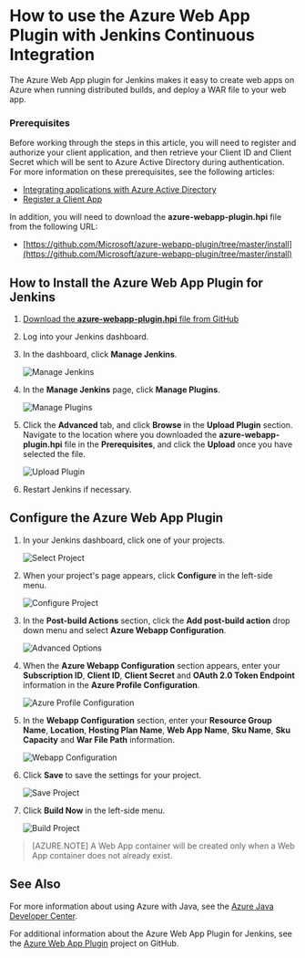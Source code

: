<properties
	pageTitle="How to use the Azure Web App Plugin with Jenkins Continuous Integration | Microsoft Azure"
	description="Describes how to use the Azure Web App Plugin with Jenkins Continuous Integration."
	services="app-service\web" 
	documentationCenter=""
	authors="rmcmurray"
	manager="erikre"
	editor="" />

<tags
	ms.service="app-service-web" 
	ms.workload="web" 
	ms.tgt_pltfrm="na" 
	ms.devlang="java"
	ms.topic="article"
	ms.date="10/19/2016" 
	ms.author="robmcm"/>

# How to use the Azure Web App Plugin with Jenkins Continuous Integration

The Azure Web App plugin for Jenkins makes it easy to create web apps on Azure when running distributed builds, and deploy a WAR file to your web app.

### Prerequisites

Before working through the steps in this article, you will need to register and authorize your client application, and then retrieve your Client ID and Client Secret which will be sent to Azure Active Directory during authentication. For more information on these prerequisites, see the following articles:

* [Integrating applications with Azure Active Directory][integrate-apps-with-AAD]
* [Register a Client App][register-client-app]

In addition, you will need to download the **azure-webapp-plugin.hpi** file from the following URL:

* [https://github.com/Microsoft/azure-webapp-plugin/tree/master/install](https://github.com/Microsoft/azure-webapp-plugin/tree/master/install)

## How to Install the Azure Web App Plugin for Jenkins

1. [Download the **azure-webapp-plugin.hpi** file from GitHub][azure-webapp-plugin-install]

1. Log into your Jenkins dashboard.

1. In the dashboard, click **Manage Jenkins**.

    ![Manage Jenkins][jenkins-dashboard]

1. In the **Manage Jenkins** page, click **Manage Plugins**.

    ![Manage Plugins][manage-jenkins]

1. Click the **Advanced** tab, and click **Browse** in the **Upload Plugin** section. Navigate to the location where you downloaded the **azure-webapp-plugin.hpi** file in the **Prerequisites**, and click the **Upload** once you have selected the file.

    ![Upload Plugin][upload-plugin]

1. Restart Jenkins if necessary.

## Configure the Azure Web App Plugin

1. In your Jenkins dashboard, click one of your projects.

    ![Select Project][select-project]

1. When your project's page appears, click **Configure** in the left-side menu.

    ![Configure Project][configure-project]

1. In the **Post-build Actions** section, click the **Add post-build action** drop down menu and select **Azure Webapp Configuration**. 

    ![Advanced Options][advanced-options]

1. When the **Azure Webapp Configuration** section appears, enter your **Subscription ID**, **Client ID**, **Client Secret** and **OAuth 2.0 Token Endpoint** information in the **Azure Profile Configuration**.

    ![Azure Profile Configuration][azure-profile-configuration]

1. In the **Webapp Configuration** section, enter your **Resource Group Name**, **Location**, **Hosting Plan Name**, **Web App Name**, **Sku Name**, **Sku Capacity** and **War File Path** information.

    ![Webapp Configuration][webapp-configuration]

1. Click **Save** to save the settings for your project.

    ![Save Project][save-project]

1. Click **Build Now** in the left-side menu.

    ![Build Project][build-project]

> [AZURE.NOTE] A Web App container will be created only when a Web App container does not already exist.

<a name="see-also"></a>
## See Also

For more information about using Azure with Java, see the [Azure Java Developer Center].

For additional information about the Azure Web App Plugin for Jenkins, see the [Azure Web App Plugin] project on GitHub.

<!-- URL List -->

[Azure Java Developer Center]: https://azure.microsoft.com/develop/java/
[integrate-apps-with-AAD]: http://msdn.microsoft.com/library/azure/dn132599.aspx
[register-client-app]: http://msdn.microsoft.com/dn877542.aspx
[Azure Web App Plugin]: https://github.com/Microsoft/azure-webapp-plugin
[azure-webapp-plugin-install]: https://github.com/Microsoft/azure-webapp-plugin/tree/master/install

<!-- IMG List -->

[jenkins-dashboard]: ./media/app-service-web-azure-web-app-plugin-for-jenkins/jenkins-dashboard.png
[manage-jenkins]:    ./media/app-service-web-azure-web-app-plugin-for-jenkins/manage-jenkins.png
[upload-plugin]:     ./media/app-service-web-azure-web-app-plugin-for-jenkins/upload-plugin.png
[select-project]:    ./media/app-service-web-azure-web-app-plugin-for-jenkins/select-project.png
[configure-project]: ./media/app-service-web-azure-web-app-plugin-for-jenkins/configure-project.png
[advanced-options]:  ./media/app-service-web-azure-web-app-plugin-for-jenkins/advanced-options.png
[azure-profile-configuration]: ./media/app-service-web-azure-web-app-plugin-for-jenkins/azure-profile-configuration.png
[build-project]: ./media/app-service-web-azure-web-app-plugin-for-jenkins/build-project.png
[save-project]: ./media/app-service-web-azure-web-app-plugin-for-jenkins/save-project.png
[webapp-configuration]: ./media/app-service-web-azure-web-app-plugin-for-jenkins/webapp-configuration.png